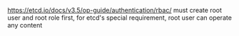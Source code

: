 https://etcd.io/docs/v3.5/op-guide/authentication/rbac/
must create root user and root role first, for etcd's special requirement, root user can operate any content
